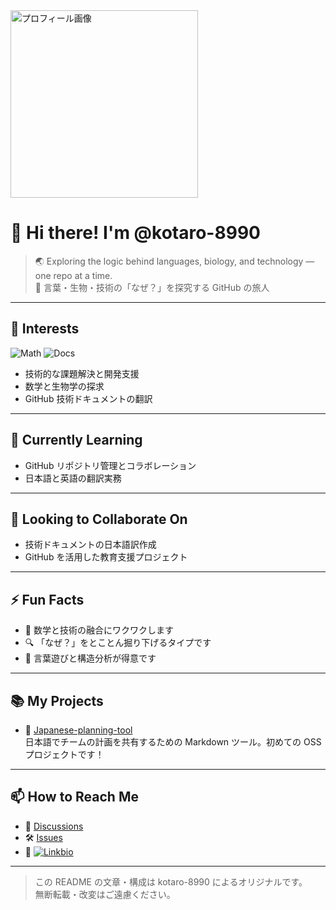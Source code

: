 <img src="https://i.postimg.cc/HnjwWQNw/copilot-image-1754791583830.png" alt="プロフィール画像" width="300">

# 👋 Hi there! I'm @kotaro-8990  

> 🌏 Exploring the logic behind languages, biology, and technology — one repo at a time.  
> 🗾 言葉・生物・技術の「なぜ？」を探究する GitHub の旅人

---

## 👀 Interests
![Math](https://img.shields.io/badge/Interest-Math-green)
![Docs](https://img.shields.io/badge/Docs-Translation-yellow)

- 技術的な課題解決と開発支援  
- 数学と生物学の探求  
- GitHub 技術ドキュメントの翻訳

---

## 🌱 Currently Learning
- GitHub リポジトリ管理とコラボレーション
- 日本語と英語の翻訳実務

---

## 💞 Looking to Collaborate On
- 技術ドキュメントの日本語訳作成  
- GitHub を活用した教育支援プロジェクト

---

## ⚡ Fun Facts
- 🧠 数学と技術の融合にワクワクします  
- 🔍 「なぜ？」をとことん掘り下げるタイプです  
- 🎨 言葉遊びと構造分析が得意です

---

## 📚 My Projects
- 📂 [Japanese-planning-tool](https://github.com/kotaro-8990/Japanese-planning-tool)  
  日本語でチームの計画を共有するための Markdown ツール。初めての OSS プロジェクトです！

---

## 📫 How to Reach Me
- 💬 [Discussions](https://github.com/kotaro-8990/kotaro-8990/discussions)  
- 🛠 [Issues](https://github.com/kotaro-8990/kotaro-8990/issues)  
- 🔗 [![Linkbio](https://img.shields.io/badge/Link-InstaBio-blue)](https://instabio.cc/5010908esQ7V8)

---

> この README の文章・構成は kotaro-8990 によるオリジナルです。  
> 無断転載・改変はご遠慮ください。

<!---
kotaro-8990/kotaro-8990 is a ✨ special ✨ repository because its `README.md` (this file) appears on your GitHub profile.
--->
